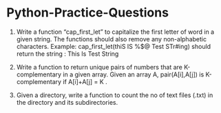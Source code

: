 # Python-Practice-Questions

1. Write a function “cap_first_let” to capitalize the first letter of word in a given string.
   The functions should also remove any non-alphabetic characters.
   Example: cap_first_let(thiS IS %$@ Test STr#ing) should return the string : This Is Test String

2. Write a function to return unique pairs of numbers that are K-complementary in a given array.
   Given an array A, pair(A[i],A[j]) is K-complementary if A[i]+A[j] = K .

3. Given a directory, write a function to count the no of text files (.txt) in the directory and its subdirectories.
